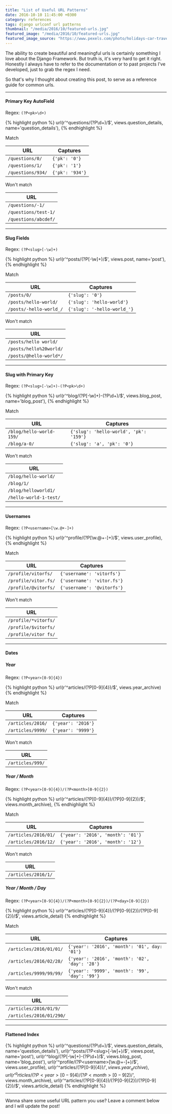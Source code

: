 ```yaml
---
title: "List of Useful URL Patterns"
date: 2016-10-10 11:45:00 +0300
category: references
tags: django urlconf url patterns
thumbnail: "/media/2016/10/featured-urls.jpg"
featured_image: "/media/2016/10/featured-urls.jpg"
featured_image_source: "https://www.pexels.com/photo/holidays-car-travel-adventure-21014/"
---
```


The ability to create beautiful and meaningful urls is certainly something I love about the Django Framework. But truth
is, it's very hard to get it right. Honestly I always have to refer to the documentation or to past projects I've
developed, just to grab the regex I need.

So that's why I thought about creating this post, to serve as a reference guide for common urls.

***

#### Primary Key AutoField

Regex: `(?P<pk>\d+)`

{% highlight python %}
url(r'^questions/(?P<pk>\d+)/$', views.question_details, name='question_details'),
{% endhighlight %}

<div class="panel panel-success">
  <div class="panel-header">Match</div>
  <table>
    <thead>
      <tr>
        <th>URL</th>
        <th>Captures</th>
      </tr>
    </thead>
    <tbody>
      <tr>
        <td><code>/questions/0/</code></td>
        <td><code>{'pk': '0'}</code></td>
      </tr>
      <tr>
        <td><code>/questions/1/</code></td>
        <td><code>{'pk': '1'}</code></td>
      </tr>
      <tr>
        <td><code>/questions/934/</code></td>
        <td><code>{'pk': '934'}</code></td>
      </tr>
    </tbody>
  </table>
</div>

<div class="panel panel-danger">
  <div class="panel-header">Won't match</div>
  <table>
    <thead>
      <tr>
        <th>URL</th>
      </tr>
    </thead>
    <tbody>
      <tr>
        <td><code>/questions/-1/</code></td>
      </tr>
      <tr>
        <td><code>/questions/test-1/</code></td>
      </tr>
      <tr>
        <td><code>/questions/abcdef/</code></td>
      </tr>
    </tbody>
  </table>
</div>

***

#### Slug Fields

Regex: `(?P<slug>[-\w]+)`

{% highlight python %}
url(r'^posts/(?P<slug>[-\w]+)/$', views.post, name='post'),
{% endhighlight %}

<div class="panel panel-success">
  <div class="panel-header">Match</div>
  <table>
    <thead>
      <tr>
        <th>URL</th>
        <th>Captures</th>
      </tr>
    </thead>
    <tbody>
      <tr>
        <td><code>/posts/0/</code></td>
        <td><code>{'slug': '0'}</code></td>
      </tr>
      <tr>
        <td><code>/posts/hello-world/</code></td>
        <td><code>{'slug': 'hello-world'}</code></td>
      </tr>
      <tr>
        <td><code>/posts/-hello-world_/</code></td>
        <td><code>{'slug': '-hello-world_'}</code></td>
      </tr>
    </tbody>
  </table>
</div>

<div class="panel panel-danger">
  <div class="panel-header">Won't match</div>
  <table>
    <thead>
      <tr>
        <th>URL</th>
      </tr>
    </thead>
    <tbody>
      <tr>
        <td><code>/posts/hello world/</code></td>
      </tr>
      <tr>
        <td><code>/posts/hello%20world/</code></td>
      </tr>
      <tr>
        <td><code>/posts/@hello-world*/</code></td>
      </tr>
    </tbody>
  </table>
</div>

***

#### Slug with Primary Key

Regex: `(?P<slug>[-\w]+)-(?P<pk>\d+)`

{% highlight python %}
url(r'^blog/(?P<slug>[-\w]+)-(?P<pk>\d+)/$', views.blog_post, name='blog_post'),
{% endhighlight %}

<div class="panel panel-success">
  <div class="panel-header">Match</div>
  <table>
    <thead>
      <tr>
        <th>URL</th>
        <th>Captures</th>
      </tr>
    </thead>
    <tbody>
      <tr>
        <td><code>/blog/hello-world-159/</code></td>
        <td><code>{'slug': 'hello-world', 'pk': '159'}</code></td>
      </tr>
      <tr>
        <td><code>/blog/a-0/</code></td>
        <td><code>{'slug': 'a', 'pk': '0'}</code></td>
      </tr>
    </tbody>
  </table>
</div>

<div class="panel panel-danger">
  <div class="panel-header">Won't match</div>
  <table>
    <thead>
      <tr>
        <th>URL</th>
      </tr>
    </thead>
    <tbody>
      <tr>
        <td><code>/blog/hello-world/</code></td>
      </tr>
      <tr>
        <td><code>/blog/1/</code></td>
      </tr>
      <tr>
        <td><code>/blog/helloworld1/</code></td>
      </tr>
      <tr>
        <td><code>/hello-world-1-test/</code></td>
      </tr>
    </tbody>
  </table>
</div>

***

#### Usernames

Regex: `(?P<username>[\w.@+-]+)`

{% highlight python %}
url(r'^profile/(?P<username>[\w.@+-]+)/$', views.user_profile),
{% endhighlight %}

<div class="panel panel-success">
  <div class="panel-header">Match</div>
  <table>
    <thead>
      <tr>
        <th>URL</th>
        <th>Captures</th>
      </tr>
    </thead>
    <tbody>
      <tr>
        <td><code>/profile/vitorfs/</code></td>
        <td><code>{'username': 'vitorfs'}</code></td>
      </tr>
      <tr>
        <td><code>/profile/vitor.fs/</code></td>
        <td><code>{'username': 'vitor.fs'}</code></td>
      </tr>
      <tr>
        <td><code>/profile/@vitorfs/</code></td>
        <td><code>{'username': '@vitorfs'}</code></td>
      </tr>
    </tbody>
  </table>
</div>

<div class="panel panel-danger">
  <div class="panel-header">Won't match</div>
  <table>
    <thead>
      <tr>
        <th>URL</th>
      </tr>
    </thead>
    <tbody>
      <tr>
        <td><code>/profile/*vitorfs/</code></td>
      </tr>
      <tr>
        <td><code>/profile/$vitorfs/</code></td>
      </tr>
      <tr>
        <td><code>/profile/vitor fs/</code></td>
      </tr>
    </tbody>
  </table>
</div>

***

#### Dates

##### Year

Regex: `(?P<year>[0-9]{4})`

{% highlight python %}
url(r'^articles/(?P<year>[0-9]{4})/$', views.year_archive)
{% endhighlight %}

<div class="panel panel-success">
  <div class="panel-header">Match</div>
  <table>
    <thead>
      <tr>
        <th>URL</th>
        <th>Captures</th>
      </tr>
    </thead>
    <tbody>
      <tr>
        <td><code>/articles/2016/</code></td>
        <td><code>{'year': '2016'}</code></td>
      </tr>
      <tr>
        <td><code>/articles/9999/</code></td>
        <td><code>{'year': '9999'}</code></td>
      </tr>
    </tbody>
  </table>
</div>

<div class="panel panel-danger">
  <div class="panel-header">Won't match</div>
  <table>
    <thead>
      <tr>
        <th>URL</th>
      </tr>
    </thead>
    <tbody>
      <tr>
        <td><code>/articles/999/</code></td>
      </tr>
    </tbody>
  </table>
</div>

##### Year / Month

Regex: `(?P<year>[0-9]{4})/(?P<month>[0-9]{2})`

{% highlight python %}
url(r'^articles/(?P<year>[0-9]{4})/(?P<month>[0-9]{2})/$', views.month_archive),
{% endhighlight %}

<div class="panel panel-success">
  <div class="panel-header">Match</div>
  <table>
    <thead>
      <tr>
        <th>URL</th>
        <th>Captures</th>
      </tr>
    </thead>
    <tbody>
      <tr>
        <td><code>/articles/2016/01/</code></td>
        <td><code>{'year': '2016', 'month': '01'}</code></td>
      </tr>
      <tr>
        <td><code>/articles/2016/12/</code></td>
        <td><code>{'year': '2016', 'month': '12'}</code></td>
      </tr>
    </tbody>
  </table>
</div>

<div class="panel panel-danger">
  <div class="panel-header">Won't match</div>
  <table>
    <thead>
      <tr>
        <th>URL</th>
      </tr>
    </thead>
    <tbody>
      <tr>
        <td><code>/articles/2016/1/</code></td>
      </tr>
    </tbody>
  </table>
</div>

##### Year / Month / Day

Regex: `(?P<year>[0-9]{4})/(?P<month>[0-9]{2})/(?P<day>[0-9]{2})`

{% highlight python %}
url(r'^articles/(?P<year>[0-9]{4})/(?P<month>[0-9]{2})/(?P<day>[0-9]{2})/$', views.article_detail)
{% endhighlight %}

<div class="panel panel-success">
  <div class="panel-header">Match</div>
  <table>
    <thead>
      <tr>
        <th>URL</th>
        <th>Captures</th>
      </tr>
    </thead>
    <tbody>
      <tr>
        <td><code>/articles/2016/01/01/</code></td>
        <td><code>{'year': '2016', 'month': '01', day: '01'}</code></td>
      </tr>
      <tr>
        <td><code>/articles/2016/02/28/</code></td>
        <td><code>{'year': '2016', 'month': '02', 'day': '28'}</code></td>
      </tr>
      <tr>
        <td><code>/articles/9999/99/99/</code></td>
        <td><code>{'year': '9999', 'month': '99', 'day': '99'}</code></td>
      </tr>
    </tbody>
  </table>
</div>

<div class="panel panel-danger">
  <div class="panel-header">Won't match</div>
  <table>
    <thead>
      <tr>
        <th>URL</th>
      </tr>
    </thead>
    <tbody>
      <tr>
        <td><code>/articles/2016/01/9/</code></td>
      </tr>
      <tr>
        <td><code>/articles/2016/01/290/</code></td>
      </tr>
    </tbody>
  </table>
</div>

***

#### Flattened Index

{% highlight python %}
url(r'^questions/(?P<pk>\d+)/$', views.question_details, name='question_details'),
url(r'^posts/(?P<slug>[-\w]+)/$', views.post, name='post'),
url(r'^blog/(?P<slug>[-\w]+)-(?P<pk>\d+)/$', views.blog_post, name='blog_post'),
url(r'^profile/(?P<username>[\w.@+-]+)/$', views.user_profile),
url(r'^articles/(?P<year>[0-9]{4})/$', views.year_archive),
url(r'^articles/(?P<year>[0-9]{4})/(?P<month>[0-9]{2})/$', views.month_archive),
url(r'^articles/(?P<year>[0-9]{4})/(?P<month>[0-9]{2})/(?P<day>[0-9]{2})/$', views.article_detail)
{% endhighlight %}

***

Wanna share some useful URL pattern you use? Leave a comment below and I will update the post!